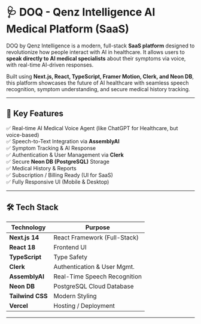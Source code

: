 # 🩺 DOQ - Qenz Intelligence AI Medical Platform (SaaS)

DOQ by Qenz Intelligence is a modern, full-stack **SaaS platform** designed to revolutionize how people interact with AI in healthcare. It allows users to **speak directly to AI medical specialists** about their symptoms via voice, with real-time AI-driven responses.

Built using **Next.js, React, TypeScript, Framer Motion, Clerk, and Neon DB**, this platform showcases the future of AI healthcare with seamless speech recognition, symptom understanding, and secure medical history tracking.

---


## 🎯 Key Features

✅ Real-time AI Medical Voice Agent (like ChatGPT for Healthcare, but voice-based)  
✅ Speech-to-Text Integration via **AssemblyAI**  
✅ Symptom Tracking & AI Response  
✅ Authentication & User Management via **Clerk**  
✅ Secure **Neon DB (PostgreSQL)** Storage  
✅ Medical History & Reports  
✅ Subscription / Billing Ready (UI for SaaS)  
✅ Fully Responsive UI (Mobile & Desktop)

---

## 🛠️ Tech Stack

| Technology    | Purpose                      |
|---------------|-------------------------------|
| **Next.js 14** | React Framework (Full-Stack)   |
| **React 18**   | Frontend UI                    |
| **TypeScript** | Type Safety                    |
| **Clerk**      | Authentication & User Mgmt.    |
| **AssemblyAI** | Real-Time Speech Recognition    |
| **Neon DB**    | PostgreSQL Cloud Database       |
| **Tailwind CSS**| Modern Styling                 |
| **Vercel**     | Hosting / Deployment            |

---

